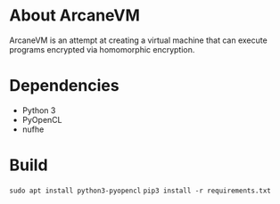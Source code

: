 # About ArcaneVM

ArcaneVM is an attempt at creating a virtual machine that can execute programs encrypted via homomorphic encryption.

# Dependencies

- Python 3
- PyOpenCL
- nufhe

# Build

`sudo apt install python3-pyopencl`
`pip3 install -r requirements.txt`
